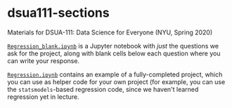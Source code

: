 # dsua111-sections

Materials for DSUA-111: Data Science for Everyone (NYU, Spring 2020)

[`Regression_blank.ipynb`](./Regression_blank.ipynb) is a Jupyter notebook with *just* the questions we ask for the project, along with blank cells below each question where you can write your response.

[`Regression.ipynb`](./Regression.ipynb) contains an example of a fully-completed project, which you can use as helper code for your own project (for example, you can use the `statsmodels`-based regression code, since we haven't learned regression yet in lecture.
